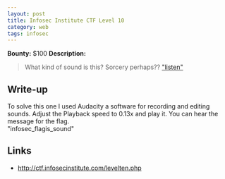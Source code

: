 ```yaml
---
layout: post
title: Infosec Institute CTF Level 10
category: web
tags: infosec
---
```


**Bounty:** $100
**Description:**

> What kind of sound is this? Sorcery perhaps?? ["listen"]({{site.url}}/assets/Flag.wav)

## Write-up

To solve this one I used Audacity a software for recording and editing sounds. Adjust the Playback speed to 0.13x and play it. You can hear the message for the flag.  
"infosec_flagis_sound"

## Links

* <http://ctf.infosecinstitute.com/levelten.php>


